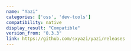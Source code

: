 ```yaml
---
name: "Yazi"
categories: ['oss', 'dev-tools']
compatibility: native
display_result: "Compatible"
version_from: "0.3.3"
link: https://github.com/sxyazi/yazi/releases
---
```

